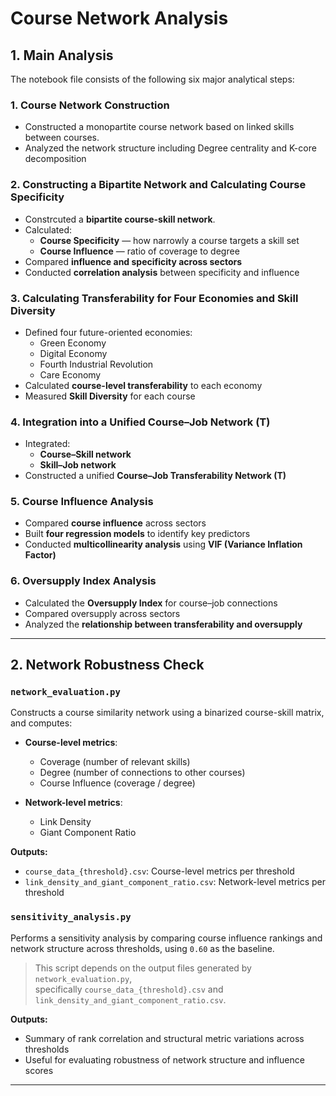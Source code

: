 # Course Network Analysis

## 1. Main Analysis

The notebook file consists of the following six major analytical steps:

### 1. Course Network Construction
- Constructed a monopartite course network based on linked skills between courses.
- Analyzed the network structure including Degree centrality and K-core decomposition

### 2. Constructing a Bipartite Network and Calculating Course Specificity
- Constrcuted a **bipartite course-skill network**.
- Calculated:
  - **Course Specificity** — how narrowly a course targets a skill set
  - **Course Influence** — ratio of coverage to degree
- Compared **influence and specificity across sectors**
- Conducted **correlation analysis** between specificity and influence

### 3. Calculating Transferability for Four Economies and Skill Diversity
- Defined four future-oriented economies:
  - Green Economy
  - Digital Economy
  - Fourth Industrial Revolution
  - Care Economy
- Calculated **course-level transferability** to each economy
- Measured **Skill Diversity** for each course

### 4. Integration into a Unified Course–Job Network (T)
- Integrated:
  - **Course–Skill network**
  - **Skill–Job network**
- Constructed a unified **Course–Job Transferability Network (T)**

### 5. Course Influence Analysis
- Compared **course influence** across sectors
- Built **four regression models** to identify key predictors
- Conducted **multicollinearity analysis** using **VIF (Variance Inflation Factor)**

### 6. Oversupply Index Analysis
- Calculated the **Oversupply Index** for course–job connections
- Compared oversupply across sectors
- Analyzed the **relationship between transferability and oversupply**

---

## 2. Network Robustness Check

### `network_evaluation.py`
Constructs a course similarity network using a binarized course-skill matrix, and computes:

- **Course-level metrics**:
  - Coverage (number of relevant skills)
  - Degree (number of connections to other courses)
  - Course Influence (coverage / degree)

- **Network-level metrics**:
  - Link Density
  - Giant Component Ratio

**Outputs:**
- `course_data_{threshold}.csv`: Course-level metrics per threshold  
- `link_density_and_giant_component_ratio.csv`: Network-level metrics per threshold

### `sensitivity_analysis.py`
Performs a sensitivity analysis by comparing course influence rankings and network structure across thresholds, using `0.60` as the baseline.

> This script depends on the output files generated by `network_evaluation.py`,  
specifically `course_data_{threshold}.csv` and `link_density_and_giant_component_ratio.csv`.

**Outputs:**
- Summary of rank correlation and structural metric variations across thresholds  
- Useful for evaluating robustness of network structure and influence scores

---





